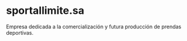 # sportallimite.sa
Empresa dedicada a la comercialización y futura producción de prendas deportivas.
